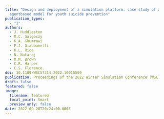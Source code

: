 ```yaml
---
title: "Design and deployment of a simulation platform: case study of an
  agentbased model for youth suicide prevention"
publication_types:
  - "1"
authors:
  - J. Huddleston
  - M.C. Galgoczy
  - K.A. Ghumrawi
  - P.J. Giabbanelli
  - K.L. Rice
  - N. Nataraj
  - M.M. Brown
  - C.R. Harper
  - C.S. Florence.
doi: 10.1109/WSC57314.2022.10015509
publication: Proceedings of the 2022 Winter Simulation Conference (WSC), 2582-2593. IEEE/ACM
draft: false
featured: false
image:
  filename: featured
  focal_point: Smart
  preview_only: false
date: 2022-09-28T20:24:00.000Z
---
```

